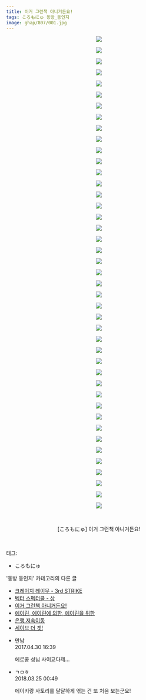 ```yaml
---
title: 이거 그런책 아니거든요!
tags: ころもにゅ 동방_동인지
image: ghap/807/001.jpg
---
```

<div class="article">
<p style="text-align: center; clear: none; float: none;"><img src="{{ site.nasurl }}/ghap/807/001.jpg"/></p>
<p style="text-align: center; clear: none; float: none;"><img src="{{ site.nasurl }}/ghap/807/002.jpg"/></p>
<p style="text-align: center; clear: none; float: none;"><img src="{{ site.nasurl }}/ghap/807/003.jpg"/></p>
<p style="text-align: center; clear: none; float: none;"><img src="{{ site.nasurl }}/ghap/807/004.jpg"/></p>
<p style="text-align: center; clear: none; float: none;"><img src="{{ site.nasurl }}/ghap/807/005.jpg"/></p>
<p style="text-align: center; clear: none; float: none;"><img src="{{ site.nasurl }}/ghap/807/006.jpg"/></p>
<p style="text-align: center; clear: none; float: none;"><img src="{{ site.nasurl }}/ghap/807/007.jpg"/></p>
<p style="text-align: center; clear: none; float: none;"><img src="{{ site.nasurl }}/ghap/807/008.jpg"/></p>
<p style="text-align: center; clear: none; float: none;"><img src="{{ site.nasurl }}/ghap/807/009.jpg"/></p>
<p style="text-align: center; clear: none; float: none;"><img src="{{ site.nasurl }}/ghap/807/010.jpg"/></p>
<p style="text-align: center; clear: none; float: none;"><img src="{{ site.nasurl }}/ghap/807/011.jpg"/></p>
<p style="text-align: center; clear: none; float: none;"><img src="{{ site.nasurl }}/ghap/807/012.jpg"/></p>
<p style="text-align: center; clear: none; float: none;"><img src="{{ site.nasurl }}/ghap/807/013.jpg"/></p>
<p style="text-align: center; clear: none; float: none;"><img src="{{ site.nasurl }}/ghap/807/014.jpg"/></p>
<p style="text-align: center; clear: none; float: none;"><img src="{{ site.nasurl }}/ghap/807/015.jpg"/></p>
<p style="text-align: center; clear: none; float: none;"><img src="{{ site.nasurl }}/ghap/807/016.jpg"/></p>
<p style="text-align: center; clear: none; float: none;"><img src="{{ site.nasurl }}/ghap/807/017.jpg"/></p>
<p style="text-align: center; clear: none; float: none;"><img src="{{ site.nasurl }}/ghap/807/018.jpg"/></p>
<p style="text-align: center; clear: none; float: none;"><img src="{{ site.nasurl }}/ghap/807/019.jpg"/></p>
<p style="text-align: center; clear: none; float: none;"><img src="{{ site.nasurl }}/ghap/807/020.jpg"/></p>
<p style="text-align: center; clear: none; float: none;"><img src="{{ site.nasurl }}/ghap/807/021.jpg"/></p>
<p style="text-align: center; clear: none; float: none;"><img src="{{ site.nasurl }}/ghap/807/022.jpg"/></p>
<p style="text-align: center; clear: none; float: none;"><img src="{{ site.nasurl }}/ghap/807/023.jpg"/></p>
<p style="text-align: center; clear: none; float: none;"><img src="{{ site.nasurl }}/ghap/807/024.jpg"/></p>
<p style="text-align: center; clear: none; float: none;"><img src="{{ site.nasurl }}/ghap/807/025.jpg"/></p>
<p style="text-align: center; clear: none; float: none;"><img src="{{ site.nasurl }}/ghap/807/026.jpg"/></p>
<p style="text-align: center; clear: none; float: none;"><img src="{{ site.nasurl }}/ghap/807/027.jpg"/></p>
<p style="text-align: center; clear: none; float: none;"><img src="{{ site.nasurl }}/ghap/807/028.jpg"/></p>
<p style="text-align: center; clear: none; float: none;"><img src="{{ site.nasurl }}/ghap/807/029.jpg"/></p>
<p style="text-align: center; clear: none; float: none;"><img src="{{ site.nasurl }}/ghap/807/030.jpg"/></p>
<p style="text-align: center; clear: none; float: none;"><img src="{{ site.nasurl }}/ghap/807/031.jpg"/></p>
<p style="text-align: center; clear: none; float: none;"><img src="{{ site.nasurl }}/ghap/807/032.jpg"/></p>
<p style="text-align: center; clear: none; float: none;"><img src="{{ site.nasurl }}/ghap/807/033.jpg"/></p>
<p style="text-align: center; clear: none; float: none;"><img src="{{ site.nasurl }}/ghap/807/034.jpg"/></p>
<p style="text-align: center; clear: none; float: none;"><img src="{{ site.nasurl }}/ghap/807/035.jpg"/></p>
<p style="text-align: center; clear: none; float: none;"><img src="{{ site.nasurl }}/ghap/807/036.jpg"/></p>
<p style="text-align: center; clear: none; float: none;"><img src="{{ site.nasurl }}/ghap/807/037.jpg"/></p>
<p style="text-align: center; clear: none; float: none;"><img src="{{ site.nasurl }}/ghap/807/038.jpg"/></p>
<p style="text-align: center; clear: none; float: none;"><img src="{{ site.nasurl }}/ghap/807/039.jpg"/></p>
<p style="text-align: center; clear: none; float: none;"><img src="{{ site.nasurl }}/ghap/807/040.jpg"/></p>
<p style="text-align: center; clear: none; float: none;"><img src="{{ site.nasurl }}/ghap/807/041.jpg"/></p>
<p style="text-align: center; clear: none; float: none;"><img src="{{ site.nasurl }}/ghap/807/042.jpg"/></p>
<p style="text-align: center; clear: none; float: none;"><img src="{{ site.nasurl }}/ghap/807/043.jpg"/></p>
<p style="text-align: center; clear: none; float: none;"><br/></p>
<p style="text-align: center; clear: none; float: none;">[ころもにゅ] 이거 그런책 아니거든요!</p>
<p><br/></p>
</div><div class="tagTrail">
<p>태그: </p>
<ul>
<li>ころもにゅ</li>
</ul>
</div><div class="another">
<p>'동방 동인지' 카테고리의 다른 글</p>
<ul>
<li><a href="/2016-07-10-ghap_809">크레이지 레이무 - 3rd STRIKE</a></li>
<li><a href="/2016-07-10-ghap_808">벡터 스펙터클 - 상</a></li>
<li><a href="/2016-07-10-ghap_807">이거 그런책 아니거든요!</a></li>
<li><a href="/2016-07-10-ghap_806">에이린, 에이린에 의한, 에이린을 위한</a></li>
<li><a href="/2016-07-10-ghap_805">은행 저속이동</a></li>
<li><a href="/2016-07-10-ghap_804">세이브 더 겟!</a></li>
</ul>
</div><div class="cb_module cb_fluid">
<div class="cb_wrt cb_profile">
<div class="comment">
<ul>
<li class="cb_thumb_off" id="comment14977889">
<div class="cb_comment_area">
<div class="cb_info_area">
<div class="cb_section">
<span class="cb_nick_name">만남</span>
</div>
<div class="cb_section">
<span class="cb_date">2017.04.30 16:39 </span>
</div>
</div>
<div class="cb_dsc_comment">
<p class="cb_dsc">
											에로콩 성님 사이교다제...
										</p>
</div>
</div></li>
<li class="cb_thumb_off" id="comment15226426">
<div class="cb_comment_area">
<div class="cb_info_area">
<div class="cb_section">
<span class="cb_nick_name">ㄱㅁㅎ</span>
</div>
<div class="cb_section">
<span class="cb_date">2018.03.25 00:49 </span>
</div>
</div>
<div class="cb_dsc_comment">
<p class="cb_dsc">
											에이키랑 사토리를 달달하게 엮는 건 또 처음 보는군요!
										</p>
</div>
</div></li>
</ul>
</div>
</div><!-- commentList close -->
</div>